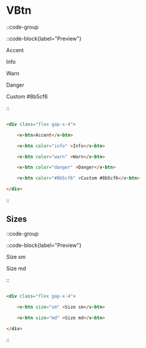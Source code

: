 # VBtn

::code-group

::code-block{label="Preview"}

<div class="flex gap-x-4">

<v-btn>Accent</v-btn>

<v-btn color="info" >Info</v-btn>

<v-btn color="warn" >Warn</v-btn>

<v-btn color="danger" >Danger</v-btn>

<v-btn color="#8b5cf6" >Custom #8b5cf6</v-btn>


</div>

::

```html [Code]

<div class="flex gap-x-4">

    <v-btn>Accent</v-btn>

    <v-btn color="info" >Info</v-btn>

    <v-btn color="warn" >Warn</v-btn>

    <v-btn color="danger" >Danger</v-btn>

    <v-btn color="#8b5cf6" >Custom #8b5cf6</v-btn>

</div>

```

::

## Sizes

::code-group

::code-block{label="Preview"}

<div class="flex gap-x-4">

<v-btn size="sm" >Size sm</v-btn>

<v-btn size="md" >Size md</v-btn>

</div>

::

```html [Code]

<div class="flex gap-x-4">

    <v-btn size="sm" >Size sm</v-btn>

    <v-btn size="md" >Size md</v-btn>

</div>

```

::